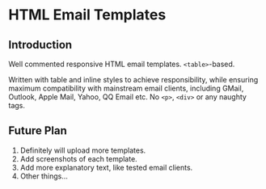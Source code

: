 # HTML Email Templates

## Introduction

Well commented responsive HTML email templates. `<table>`-based.

Written with table and inline styles to achieve responsibility, while ensuring maximum compatibility with mainstream email clients, including GMail, Outlook, Apple Mail, Yahoo, QQ Email etc. No `<p>`, `<div>` or any naughty tags.

## Future Plan

1. Definitely will upload more templates.
2. Add screenshots of each template.
3. Add more explanatory text, like tested email clients.
4. Other things...